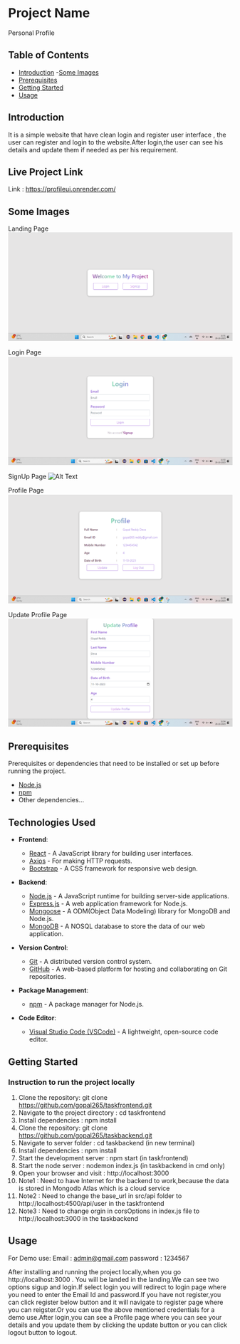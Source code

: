 # Project Name

Personal Profile 

## Table of Contents

- [Introduction](#introduction)
-[Some Images](#some-images)
- [Prerequisites](#prerequisites)
- [Getting Started](#getting-started)
- [Usage](#usage)


## Introduction

It is a simple website that have clean login and register user interface , the user can register and login to the website.After login,the user can see his details and update them if needed as per his requirement.

## Live Project Link
Link :  https://profileui.onrender.com/
## Some Images

 Landing Page
![AltText](./src/images/landingpage.png)

 Login Page
![Alt Text](./src/images/login.png)

 SignUp Page
![Alt Text](./srcimages/signup.png)

Profile Page
![Alt Text](./src/images/profile.png)

Update Profile Page
![Alt Text](./src/images/updateprofile.png)


  

## Prerequisites

Prerequisites or dependencies that need to be installed or set up before running the project.

- [Node.js](https://nodejs.org/) 
- [npm](https://www.npmjs.com/) 
- Other dependencies...

## Technologies Used

- **Frontend**:
  - [React](https://reactjs.org/) - A JavaScript library for building user interfaces.
  - [Axios](https://axios-http.com/) - For making HTTP requests.
  - [Bootstrap](https://getbootstrap.com/) - A CSS framework for responsive web design.

- **Backend**:
  - [Node.js](https://nodejs.org/) - A JavaScript runtime for building server-side applications.
  - [Express.js](https://expressjs.com/) - A web application framework for Node.js.
  - [Mongoose](https://mongoosejs.com/) - A ODM(Object Data Modeling) library for MongoDB and Node.js.
  - [MongoDB](https://www.mongodb.com/) - A NOSQL database to store the data of our web application.



- **Version Control**:
  - [Git](https://git-scm.com/) - A distributed version control system.
  - [GitHub](https://github.com/) - A web-based platform for hosting and collaborating on Git repositories.

- **Package Management**:
  - [npm](https://www.npmjs.com/) - A package manager for Node.js.

- **Code Editor**:
  - [Visual Studio Code (VSCode)](https://code.visualstudio.com/) - A lightweight, open-source code editor.



## Getting Started 
### Instruction to run the  project locally


1. Clone the repository: git clone https://github.com/gopal265/taskfrontend.git
2. Navigate to the project directory : cd taskfrontend
3. Install dependencies : npm install
4. Clone the repository: git clone https://github.com/gopal265/taskbackend.git
5. Navigate to server folder : cd taskbackend (in new terminal)
6. Install dependencies : npm install
7. Start the development server : npm start (in taskfrontend)
8. Start the node server : nodemon index.js (in taskbackend in cmd only)
9. Open your browser and visit : http://localhost:3000
10. Note1 : Need to have Internet  for the backend to work,because the data is stored in Mongodb Atlas which is a cloud service
11. Note2 : Need to change the base_url in src/api folder to  http://localhost:4500/api/user in the  taskfrontend
12. Note3 : Need to change orgin in corsOptions in index.js file to  http://localhost:3000 in the taskbackend

## Usage
For Demo use:
Email : admin@gmail.com
password : 1234567

After installing and running the project locally,when you go http://localhost:3000 . You will be landed in the landing.We can see two options sigup and login.If select login you will redirect to login  page where you need to enter the Email Id and password.If you have not register,you can click register below  button and it will navigate to register page where you can reigster.Or you can use the above mentioned credentials for a demo use.After login,you can see a Profile page where you can see your details and you update them by clicking the update button or you can click logout button to logout.